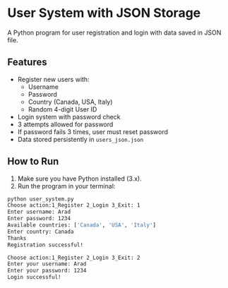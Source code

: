 # User System with JSON Storage

A Python program for user registration and login with data saved in JSON file.

## Features
- Register new users with:
  - Username
  - Password
  - Country (Canada, USA, Italy)
  - Random 4-digit User ID
- Login system with password check
- 3 attempts allowed for password
- If password fails 3 times, user must reset password
- Data stored persistently in `users_json.json`

## How to Run
1. Make sure you have Python installed (3.x).
2. Run the program in your terminal:

```bash
python user_system.py
Choose action:1_Register 2_Login 3_Exit: 1
Enter username: Arad
Enter password: 1234
Available countries: ['Canada', 'USA', 'Italy']
Enter country: Canada
Thanks
Registration successful!

Choose action:1_Register 2_Login 3_Exit: 2
Enter your username: Arad
Enter your password: 1234
Login successful!
